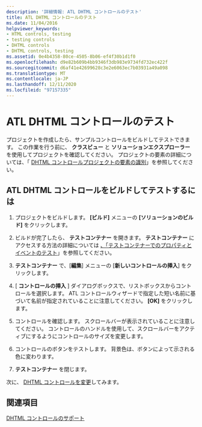 ```yaml
---
description: '詳細情報: ATL DHTML コントロールのテスト'
title: ATL DHTML コントロールのテスト
ms.date: 11/04/2016
helpviewer_keywords:
- HTML controls, testing
- testing controls
- DHTML controls
- DHTML controls, testing
ms.assetid: 0e4b4358-80ce-4505-8b06-ef4f30b1d1f0
ms.openlocfilehash: d9e82b609b4bb9346f3db983e9734fd732ec422f
ms.sourcegitcommit: d6af41e42699628c3e2e6063ec7b03931a49a098
ms.translationtype: MT
ms.contentlocale: ja-JP
ms.lasthandoff: 12/11/2020
ms.locfileid: "97157335"
---
```

# <a name="testing-the-atl-dhtml-control"></a>ATL DHTML コントロールのテスト

プロジェクトを作成したら、サンプルコントロールをビルドしてテストできます。 この作業を行う前に、 **クラスビュー** と **ソリューションエクスプローラー** を使用してプロジェクトを確認してください。 プロジェクトの要素の詳細については、「 [DHTML コントロールプロジェクトの要素の識別](../atl/identifying-the-elements-of-the-dhtml-control-project.md)」を参照してください。

## <a name="to-build-and-test-the-atl-dhtml-control"></a>ATL DHTML コントロールをビルドしてテストするには

1. プロジェクトをビルドします。 **[ビルド]** メニューの **[ソリューションのビルド]** をクリックします。

1. ビルドが完了したら、 **テストコンテナー** を開きます。 **テストコンテナー** にアクセスする方法の詳細については [、「テストコンテナーでのプロパティとイベントのテスト](../mfc/testing-properties-and-events-with-test-container.md)」を参照してください。

1. **テストコンテナー** で、[**編集**] メニューの [**新しいコントロールの挿入**] をクリックします。

1. [ **コントロールの挿入** ] ダイアログボックスで、リストボックスからコントロールを選択します。 ATL コントロールウィザードで指定した短い名前に基づいて名前が指定されていることに注意してください。 **[OK]** をクリックします。

1. コントロールを確認します。 スクロールバーが表示されていることに注意してください。 コントロールのハンドルを使用して、スクロールバーをアクティブにするようにコントロールのサイズを変更します。

1. コントロールのボタンをテストします。 背景色は、ボタンによって示される色に変わります。

1. **テストコンテナー** を閉じます。

次に、 [DHTML コントロールを変更](../atl/modifying-the-atl-dhtml-control.md)してみます。

## <a name="see-also"></a>関連項目

[DHTML コントロールのサポート](../atl/atl-support-for-dhtml-controls.md)
